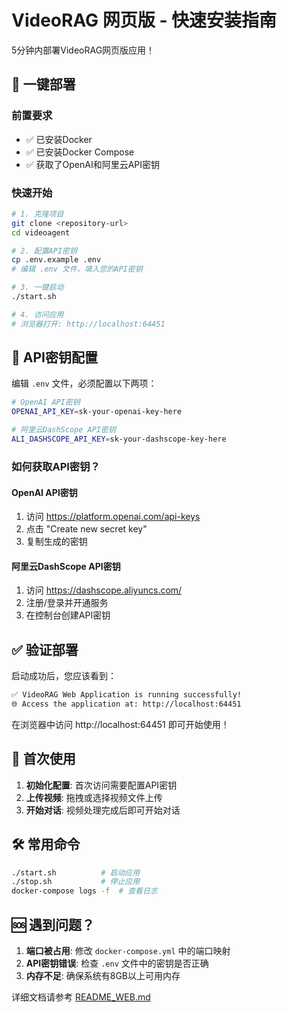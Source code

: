 # VideoRAG 网页版 - 快速安装指南

5分钟内部署VideoRAG网页版应用！

## 🚀 一键部署

### 前置要求
- ✅ 已安装Docker
- ✅ 已安装Docker Compose
- ✅ 获取了OpenAI和阿里云API密钥

### 快速开始

```bash
# 1. 克隆项目
git clone <repository-url>
cd videoagent

# 2. 配置API密钥
cp .env.example .env
# 编辑 .env 文件，填入您的API密钥

# 3. 一键启动
./start.sh

# 4. 访问应用
# 浏览器打开: http://localhost:64451
```

## 🔑 API密钥配置

编辑 `.env` 文件，必须配置以下两项：

```bash
# OpenAI API密钥
OPENAI_API_KEY=sk-your-openai-key-here

# 阿里云DashScope API密钥
ALI_DASHSCOPE_API_KEY=sk-your-dashscope-key-here
```

### 如何获取API密钥？

#### OpenAI API密钥
1. 访问 https://platform.openai.com/api-keys
2. 点击 "Create new secret key"
3. 复制生成的密钥

#### 阿里云DashScope API密钥
1. 访问 https://dashscope.aliyuncs.com/
2. 注册/登录并开通服务
3. 在控制台创建API密钥

## ✅ 验证部署

启动成功后，您应该看到：

```bash
✅ VideoRAG Web Application is running successfully!
🌐 Access the application at: http://localhost:64451
```

在浏览器中访问 http://localhost:64451 即可开始使用！

## 🎯 首次使用

1. **初始化配置**: 首次访问需要配置API密钥
2. **上传视频**: 拖拽或选择视频文件上传
3. **开始对话**: 视频处理完成后即可开始对话

## 🛠️ 常用命令

```bash
./start.sh          # 启动应用
./stop.sh           # 停止应用
docker-compose logs -f  # 查看日志
```

## 🆘 遇到问题？

1. **端口被占用**: 修改 `docker-compose.yml` 中的端口映射
2. **API密钥错误**: 检查 `.env` 文件中的密钥是否正确
3. **内存不足**: 确保系统有8GB以上可用内存

详细文档请参考 [README_WEB.md](README_WEB.md)